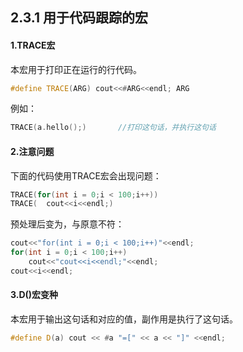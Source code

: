 ## 2.3.1 用于代码跟踪的宏

#### 1.TRACE宏

本宏用于打印正在运行的行代码。

```C++
#define TRACE(ARG) cout<<#ARG<<endl; ARG
```

例如：

```C++
TRACE(a.hello();)		//打印这句话，并执行这句话
```

#### 2.注意问题

下面的代码使用TRACE宏会出现问题：

```C++
TRACE(for(int i = 0;i < 100;i++))
TRACE(	cout<<i<<endl;)
```

预处理后变为，与原意不符：

```C++
cout<<"for(int i = 0;i < 100;i++)"<<endl;
for(int i = 0;i < 100;i++)
    cout<<"cout<<i<<endl;"<<endl;
cout<<i<<endl;
```

#### 3.D()宏变种

本宏用于输出这句话和对应的值，副作用是执行了这句话。

```C++
#define D(a) cout << #a "=[" << a << "]" <<endl;
```

